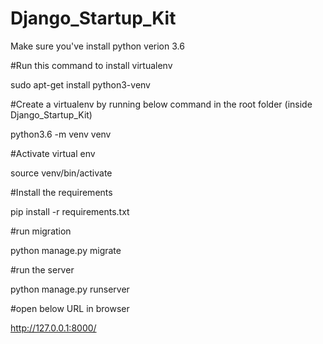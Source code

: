 # Django_Startup_Kit

Make sure you've install python verion 3.6

#Run this command to install virtualenv

sudo apt-get install python3-venv

#Create a virtualenv by running below command in the root folder (inside Django_Startup_Kit)

python3.6 -m venv venv

#Activate virtual env

source venv/bin/activate

#Install the requirements

pip install -r requirements.txt

#run migration

python manage.py migrate

#run the server

python manage.py runserver

#open below URL in browser

http://127.0.0.1:8000/